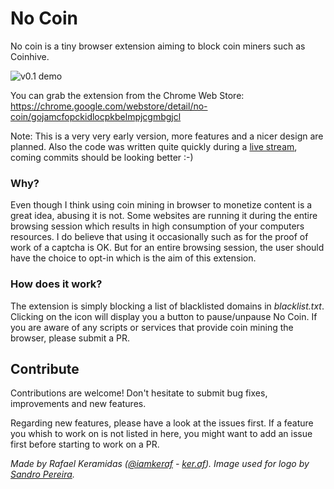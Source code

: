 # No Coin
No coin is a tiny browser extension aiming to block coin miners such as Coinhive.

![v0.1 demo](https://ker.af/content/images/2017/09/nocoin-v0.1.gif)

You can grab the extension from the Chrome Web Store: https://chrome.google.com/webstore/detail/no-coin/gojamcfopckidlocpkbelmpjcgmbgjcl

Note: This is a very very early version, more features and a nicer design are planned. Also the code was written quite quickly during a [live stream](https://www.twitch.tv/iamkeraf), coming commits should be looking better :-)

### Why?
Even though I think using coin mining in browser to monetize content is a great idea, abusing it is not. Some websites are running it during the entire browsing session which results in high consumption of your computers resources. I do believe that using it occasionally such as for the proof of work of a captcha is OK. But for an entire browsing session, the user should have the choice to opt-in which is the aim of this extension.

### How does it work?
The extension is simply blocking a list of blacklisted domains in *blacklist.txt*. Clicking on the icon will display you a button to pause/unpause No Coin. If you are aware of any scripts or services that provide coin mining the browser, please submit a PR.

## Contribute
Contributions are welcome! Don't hesitate to submit bug fixes, improvements and new features. 

Regarding new features, please have a look at the issues first. If a feature you whish to work on is not listed in here, you might want to add an issue first before starting to work on a PR.


*Made by Rafael Keramidas ([@iamkeraf](https://www.twitter.com/iamkeraf) - [ker.af](https://ker.af/)). Image used for logo by [Sandro Pereira](https://www.iconfinder.com/icons/33757/coin_question_icon).*
